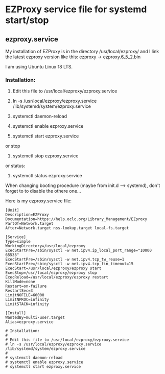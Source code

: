 # EZProxy service file for systemd start/stop
## ezproxy.service

My installation of EZProxy is in the directory /usr/local/ezproxy/ and I link the latest ezproxy version like this: 
ezproxy -> ezproxy.6_5_2.bin

I am using Ubuntu Linux 18 LTS.

### Installation:

1. Edit this file to /usr/local/ezproxy/ezproxy.service 
2. ln -s /usr/local/ezproxy/ezproxy.service /lib/systemd/system/ezproxy.service 

3. systemctl daemon-reload 
4. systemctl enable ezproxy.service
5. systemctl start ezproxy.service  

or stop

1. systemctl stop ezproxy.service

or status:

1. systemctl status ezproxy.service

When changing booting procedure (maybe from init.d --> systemd), don't forget to to disable the othere one...

Here is my ezproxy.service file:


```
[Unit]
Description=EZProxy
Documentation=https://help.oclc.org/Library_Management/EZproxy
PartOf=Network.target
After=Network.target nss-lookup.target local-fs.target

[Service]
Type=simple
WorkingDirectory=/usr/local/ezproxy
ExecStartPre=/sbin/sysctl -w net.ipv4.ip_local_port_range="10000 65535"
ExecStartPre=/sbin/sysctl -w net.ipv4.tcp_tw_reuse=1
ExecStartPre=/sbin/sysctl -w net.ipv4.tcp_fin_timeout=15
ExecStart=/usr/local/ezproxy/ezproxy start
ExecStop=/usr/local/ezproxy/ezproxy stop
ExecReload=/usr/local/ezproxy/ezproxy restart
KillMode=none
Restart=on-failure
RestartSec=3
LimitNOFILE=60000
LimitNPROC=infinity
LimitSTACK=infinity

[Install]
WantedBy=multi-user.target
Alias=ezproxy.service

# Installation:
#
# Edit this file to /usr/local/ezproxy/ezproxy.service 
# ln -s /usr/local/ezproxy/ezproxy.service /lib/systemd/system/ezproxy.service 
#
# systemctl daemon-reload 
# systemctl enable ezproxy.service
# systemctl start ezproxy.service  
```


